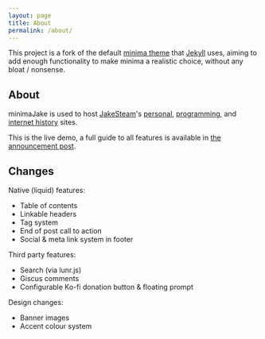 ```yaml
---
layout: page
title: About
permalink: /about/
---
```


This project is a fork of the default [minima theme](https://github.com/jekyll/minima) that [Jekyll](https://github.com/jekyll/jekyll) uses, aiming to add enough functionality to make minima a realistic choice, without any bloat / nonsense.

## About 

minimaJake is used to host [JakeSteam](https://github.com/JakeSteam)'s [personal](https://jakelee.co.uk), [programming](https://blog.jakelee.co.uk), and [internet history](https://history.jakelee.co.uk) sites.

This is the live demo, a full guide to all features is available in [the announcement post](https://blog.jakelee.co.uk/introducing-minimajake-for-jekyll/).

## Changes

Native (liquid) features:

* Table of contents
* Linkable headers
* Tag system
* End of post call to action
* Social & meta link system in footer

Third party features:

* Search (via lunr.js)
* Giscus comments
* Configurable Ko-fi donation button & floating prompt

Design changes:

* Banner images
* Accent colour system


